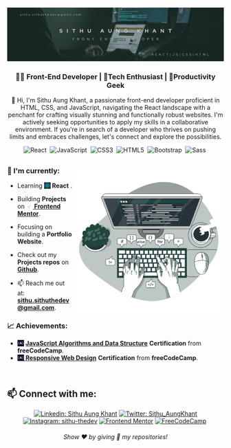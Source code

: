 <!-- Banner -->

![Banner-image](./assets/cover-photos/%234.png)

<h3 align="center">
🧑‍💻 Front-End Developer | 📱Tech Enthusiast | 🚀Productivity Geek
</h3>

<p align="center">
🚀 Hi, I'm Sithu Aung Khant, a passionate front-end developer proficient in HTML, CSS, and JavaScript, navigating the React landscape with a penchant for crafting visually stunning and functionally robust websites. 
I'm actively seeking opportunities to apply my skills in a collaborative environment. If you're in search of a developer who thrives on pushing limits and embraces challenges, let's connect and explore the possibilities.
</p>

<div align="center">

![React](https://img.shields.io/badge/-React-%23404d59?style=for-the-badge&logo=react)&nbsp;
![JavaScript](https://img.shields.io/badge/Javascript-F7DF1E.svg?style=for-the-badge&logo=javascript&logoColor=black)&nbsp;
![CSS3](https://img.shields.io/badge/-CSS3-1572B6?style=for-the-badge&logo=css3)&nbsp;
![HTML5](https://img.shields.io/badge/-HTML5-E34F26?style=for-the-badge&logo=html5&logoColor=white)&nbsp;
![Bootstrap](https://img.shields.io/badge/Bootstrap-563D7C?style=for-the-badge&logo=bootstrap&logoColor=white)&nbsp;
![Sass](https://img.shields.io/badge/-Sass-CC6699?style=for-the-badge&logo=sass&logoColor=white)&nbsp;

<!-- ![Visual Studio Code](https://img.shields.io/badge/-VSCODE-007ACC?style=for-the-badge&&logo=visual-studio-code&logoColor=white)&nbsp;
![GitHub](https://img.shields.io/badge/-GitHub-181717?style=for-the-badge&logo=github)&nbsp;
![Git](https://img.shields.io/badge/-Git-F05032?style=for-the-badge&logo=git&logoColor=white)&nbsp; -->

</div>

##

<a href="https://storyset.com/work" align="right"><img align="right" alt="GIF" src="./assets/svgs/Code typing-bro.svg" width="350px" style="margin-right: 0px;"></a>

<!-- <img align="right" alt="GIF" src="./assets/Code typing-pana (1).svg" width="360px"/> -->
<!-- <img align="right" alt="GIF" src="./assets/Hand coding-bro.svg" width="360px"/> -->
<!-- <img align="right" alt="GIF" src="./assets/JavaScript frameworks-pana.svg" width="360px"/> -->

### 🎯 I'm currently:

- Learning **<img src="./assets/react-logo.png" width="15" height="15"  style="margin-bottom: -2px"> React** .

- Building **Projects** on [**<img src="./assets/favicon-32x32.png" width="15" height="15" style="margin-bottom: -2px"> Frontend Mentor**](https://www.frontendmentor.io/profile/Sithu-Aung-Khant).

<!-- - Building **Projects** on **Frontend Mentor**. [**🔗Link**](https://www.frontendmentor.io/profile/Sithu-Aung-Khant) -->

- Focusing on building a **Portfolio Website**.

- Check out my **Projects repos** on [**Github**](https://github.com/Sithu-Aung-Khant?tab=repositories).

- 📫 Reach me out at: **sithu.sithuthedev@gmail.com**.

### 📈 Achievements:

<!-- --- -->

<!-- - <img src="./assets/svgs/images.png" width="15" height="15" style="margin-bottom: -2px"> [**JavaScript Algorithms and Data Structure**](https://www.freecodecamp.org/certification/sithu_thedev/javascript-algorithms-and-data-structures) **Certification** from **freeCodeCamp**.
- <img src="./assets/svgs/images.png" width="15" height="15" style="margin-bottom: -2px"> [**Responsive Web Design**](https://www.freecodecamp.org/certification/Sithu_Aung_Khant/responsive-web-design) **Certifications** from **freeCodeCamp**. -->

- <img src="./assets/svgs/images.png" width="15" height="15" style="margin-bottom: -2px"> [**JavaScript Algorithms and Data Structure**](https://www.freecodecamp.org/certification/sithu_thedev/javascript-algorithms-and-data-structures) **Certification** from **freeCodeCamp**.
- <img src="./assets/svgs/images.png" width="15" height="15" style="margin-bottom: -2px">[ **Responsive Web Design**](https://www.freecodecamp.org/certification/Sithu_Aung_Khant/responsive-web-design) **Certification** from **freeCodeCamp**.

<br>

## 📫 Connect with me:

<div align='center'>
    
[![Linkedin: Sithu Aung Khant](https://img.shields.io/badge/-linkedin-blue?style=for-the-badge&logo=Linkedin&logoColor=white&link=https://www.linkedin.com/in/sithu-aung-khant-504ba91b5/)](https://www.linkedin.com/in/sithu-aung-khant-504ba91b5/)
[![Twitter: Sithu_AungKhant](https://img.shields.io/badge/Twitter-1DA1F2?style=for-the-badge&logo=twitter&logoColor=white&link=https://twitter.com/Sithu_AungKhant)](https://twitter.com/Sithu_AungKhant)
[![Instagram: sithu-thedev](https://img.shields.io/badge/Instagram-E4405F?style=for-the-badge&logo=instagram&logoColor=white&link=https://www.instagram.com/sithu_thedev/)](https://www.instagram.com/sithu_thedev/)
[![Frontend Mentor](https://img.shields.io/badge/-Frontend%20Mentor-5F3DC4?style=for-the-badge&logo=FrontendMentor&logoColor=white&link=https://www.frontendmentor.io/profile/Sithu-Aung-Khant)](https://www.frontendmentor.io/profile/Sithu-Aung-Khant)
[![FreeCodeCamp](https://img.shields.io/badge/-FreeCodeCamp-0A0A23?style=for-the-badge&logo=FreeCodeCamp&logoColor=white&link=https://www.freecodecamp.org/sithu_thedev)](https://www.freecodecamp.org/sithu_thedev)&nbsp;

</div>

<h6 align="center">Show ❤️ by giving 🌟 my repositories!</h6>
